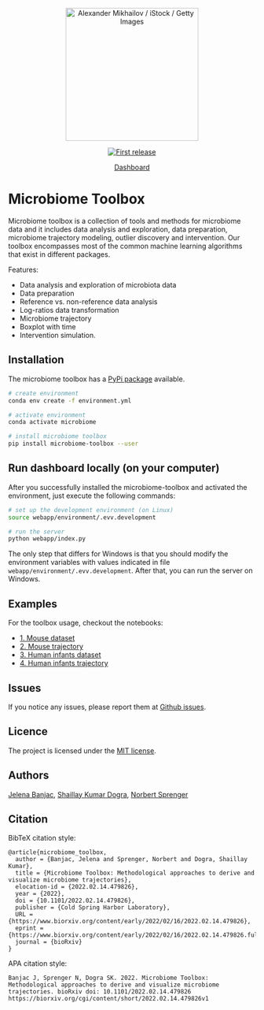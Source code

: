 <div align="center">
  <p>
  <img src="https://www.insideprecisionmedicine.com/wp-content/uploads/2019/07/Jul1_2019_GettyImages_927406508_BacterialMicrooginism-1.jpg" alt="Alexander Mikhailov / iStock / Getty Images" width="270" />
  </p>
  <p>
    <a href="">
      <img alt="First release" src="https://img.shields.io/badge/release-v1.0-brightgreen.svg" />
    </a>
  </p>
  
  <p>
    <a href="https://microbiome-toolbox.herokuapp.com">
      Dashboard
    </a>
  </p>
</div>


# Microbiome Toolbox

Microbiome toolbox is a collection of tools and methods for microbiome data and it includes data analysis and exploration, data preparation, microbiome trajectory modeling, outlier discovery and intervention. Our toolbox encompasses most of the common machine learning algorithms that exist in different packages.

Features:
- Data analysis and exploration of microbiota data
- Data preparation
- Reference vs. non-reference data analysis
- Log-ratios data transformation
- Microbiome trajectory
- Boxplot with time
- Intervention simulation.



## Installation
The microbiome toolbox has a [PyPi package](https://pypi.org/project/microbiome-toolbox/) available.

```bash
# create environment
conda env create -f environment.yml

# activate environment
conda activate microbiome

# install microbiome toolbox
pip install microbiome-toolbox --user
```

## Run dashboard locally (on your computer)
After you successfully installed the microbiome-toolbox and activated the environment, just execute the following commands:

```bash
# set up the development environment (on Linux)
source webapp/environment/.evv.development

# run the server
python webapp/index.py
```
The only step that differs for Windows is that you should modify the environment variables with values indicated in file `webapp/environment/.evv.development`. 
After that, you can run the server on Windows.

## Examples

For the toolbox usage, checkout the notebooks:
- [1. Mouse dataset](https://nbviewer.org/github/JelenaBanjac/microbiome-toolbox/tree/main/notebooks/Mouse_16S/microbiome_dataset.ipynb)
- [2. Mouse trajectory](https://nbviewer.org/github/JelenaBanjac/microbiome-toolbox/blob/main/notebooks/Mouse_16S/microbiome_trajectory.ipynb)
- [3. Human infants dataset](https://nbviewer.org/github/JelenaBanjac/microbiome-toolbox/tree/main/notebooks/Human_Subramanian/microbiome_dataset.ipynb)
- [4. Human infants trajectory](https://nbviewer.org/github/JelenaBanjac/microbiome-toolbox/blob/main/notebooks/Human_Subramanian/microbiome_trajectory.ipynb)

## Issues
If you notice any issues, please report them at [Github issues](https://github.com/JelenaBanjac/microbiome-toolbox/issues).

## Licence 
The project is licensed under the [MIT license](./LICENCE).

## Authors
[Jelena Banjac](https://jelenabanjac.com/), [Shaillay Kumar Dogra](ShaillayKumar.Dogra@rd.nestle.com), [Norbert Sprenger](norbert.sprenger@rdls.nestle.com)

## Citation
BibTeX citation style:
```
@article{microbiome_toolbox,
  author = {Banjac, Jelena and Sprenger, Norbert and Dogra, Shaillay Kumar},
  title = {Microbiome Toolbox: Methodological approaches to derive and visualize microbiome trajectories},
  elocation-id = {2022.02.14.479826},
  year = {2022},
  doi = {10.1101/2022.02.14.479826},
  publisher = {Cold Spring Harbor Laboratory},
  URL = {https://www.biorxiv.org/content/early/2022/02/16/2022.02.14.479826},
  eprint = {https://www.biorxiv.org/content/early/2022/02/16/2022.02.14.479826.full.pdf},
  journal = {bioRxiv}
}
```
APA citation style:
```
Banjac J, Sprenger N, Dogra SK. 2022. Microbiome Toolbox: Methodological approaches to derive and visualize microbiome trajectories. bioRxiv doi: 10.1101/2022.02.14.479826
https://biorxiv.org/cgi/content/short/2022.02.14.479826v1
```
